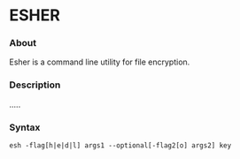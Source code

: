 # ESHER

### About
Esher is a command line utility for file encryption.

### Description
.....

### Syntax
    esh -flag[h|e|d|l] args1 --optional[-flag2[o] args2] key

### 
